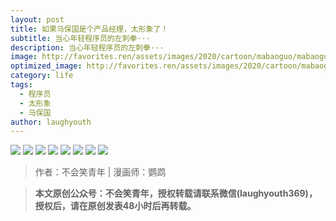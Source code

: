 ```yaml
---
layout: post
title: 如果马保国是个产品经理，太形象了！
subtitle: 当心年轻程序员的左刺拳···
description: 当心年轻程序员的左刺拳···
image: http://favorites.ren/assets/images/2020/cartoon/mabaoguo/mabaoguo00.jpg
optimized_image: http://favorites.ren/assets/images/2020/cartoon/mabaoguo/mabaoguo00.jpg
category: life
tags:
  - 程序员
  - 太形象
  - 马保国
author: laughyouth
---
```


![](http://favorites.ren/assets/images/2020/cartoon/mabaoguo/mabaoguo01.jpg)
![](http://favorites.ren/assets/images/2020/cartoon/mabaoguo/mabaoguo02.jpg)
![](http://favorites.ren/assets/images/2020/cartoon/mabaoguo/mabaoguo03.jpg)
![](http://favorites.ren/assets/images/2020/cartoon/mabaoguo/mabaoguo04.jpg)
![](http://favorites.ren/assets/images/2020/cartoon/mabaoguo/mabaoguo05.jpg)
![](http://favorites.ren/assets/images/2020/cartoon/mabaoguo/mabaoguo06.jpg)
![](http://favorites.ren/assets/images/2020/cartoon/mabaoguo/mabaoguo07.jpg)
![](http://favorites.ren/assets/images/2020/cartoon/mabaoguo/mabaoguo08.jpg)

>作者：不会笑青年 | 漫画师：鹦鹉

>**本文原创公众号：不会笑青年，授权转载请联系微信(laughyouth369)，授权后，请在原创发表48小时后再转载。**



